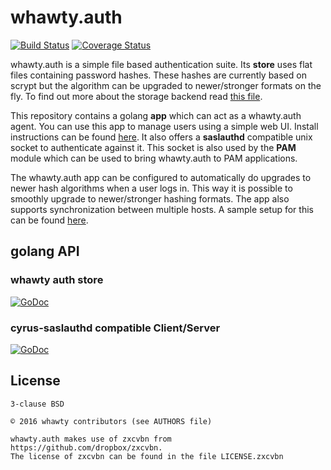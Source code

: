 # whawty.auth

[![Build Status](https://travis-ci.org/whawty/auth.svg?branch=master)](https://travis-ci.org/whawty/auth)
[![Coverage Status](https://coveralls.io/repos/github/whawty/auth/badge.svg?branch=master)](https://coveralls.io/github/whawty/auth?branch=master)

whawty.auth is a simple file based authentication suite. Its **store** uses flat files containing password hashes. These
hashes are currently based on scrypt but the algorithm can be upgraded to newer/stronger formats on the fly.
To find out more about the storage backend read [this file](doc/SCHEMA.md).

This repository contains a golang **app** which can act as a whawty.auth agent. You can use this app to manage
users using a simple web UI.
Install instructions can be found [here](app/README.md).
It also offers a **saslauthd** compatible unix socket to authenticate against it.
This socket is also used by the **PAM** module which can be used to bring whawty.auth to PAM applications.

The whawty.auth app can be configured to automatically do upgrades to newer hash algorithms when a user logs
in. This way it is possible to smoothly upgrade to newer/stronger hashing formats. The app also supports
synchronization between multiple hosts. A sample setup for this can be found [here](app/sync/).

## golang API

### whawty auth store

[![GoDoc](https://godoc.org/github.com/whawty/auth/store?status.svg)](https://godoc.org/github.com/whawty/auth/store)

### cyrus-saslauthd compatible Client/Server

[![GoDoc](https://godoc.org/github.com/whawty/auth/sasl?status.svg)](https://godoc.org/github.com/whawty/auth/sasl)

## License

    3-clause BSD

    © 2016 whawty contributors (see AUTHORS file)

    whawty.auth makes use of zxcvbn from https://github.com/dropbox/zxcvbn.
    The license of zxcvbn can be found in the file LICENSE.zxcvbn
